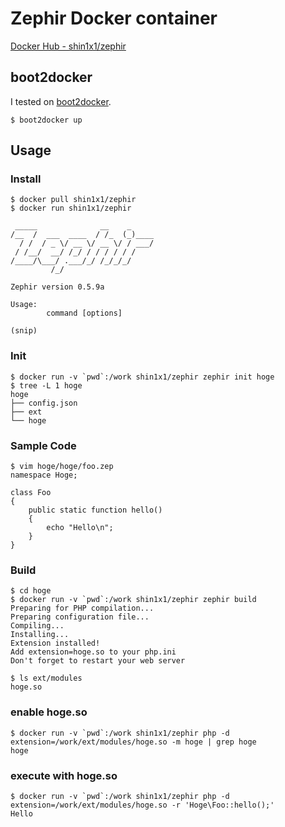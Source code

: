 # Zephir Docker container

[Docker Hub - shin1x1/zephir](https://registry.hub.docker.com/u/shin1x1/zephir/)

## boot2docker

I tested on [boot2docker](https://github.com/boot2docker/boot2docker).

```
$ boot2docker up
```

## Usage

### Install

```
$ docker pull shin1x1/zephir
$ docker run shin1x1/zephir

 _____              __    _
/__  /  ___  ____  / /_  (_)____
  / /  / _ \/ __ \/ __ \/ / ___/
 / /__/  __/ /_/ / / / / / /
/____/\___/ .___/_/ /_/_/_/
         /_/

Zephir version 0.5.9a

Usage:
        command [options]

(snip)
```

### Init

```
$ docker run -v `pwd`:/work shin1x1/zephir zephir init hoge
$ tree -L 1 hoge
hoge
├── config.json
├── ext
└── hoge
```

### Sample Code

```
$ vim hoge/hoge/foo.zep
namespace Hoge;

class Foo
{
    public static function hello()
    {
        echo "Hello\n";
    }
}
```

### Build

```
$ cd hoge
$ docker run -v `pwd`:/work shin1x1/zephir zephir build
Preparing for PHP compilation...
Preparing configuration file...
Compiling...
Installing...
Extension installed!
Add extension=hoge.so to your php.ini
Don't forget to restart your web server

$ ls ext/modules
hoge.so
```

### enable hoge.so

```
$ docker run -v `pwd`:/work shin1x1/zephir php -d extension=/work/ext/modules/hoge.so -m hoge | grep hoge
hoge
```

### execute with hoge.so

```
$ docker run -v `pwd`:/work shin1x1/zephir php -d extension=/work/ext/modules/hoge.so -r 'Hoge\Foo::hello();'
Hello
```
